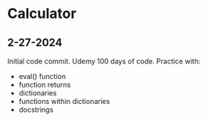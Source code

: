 # Calculator

## 2-27-2024

Initial code commit. Udemy 100 days of code. Practice with:

* eval() function
* function returns
* dictionaries
* functions within dictionaries
* docstrings
